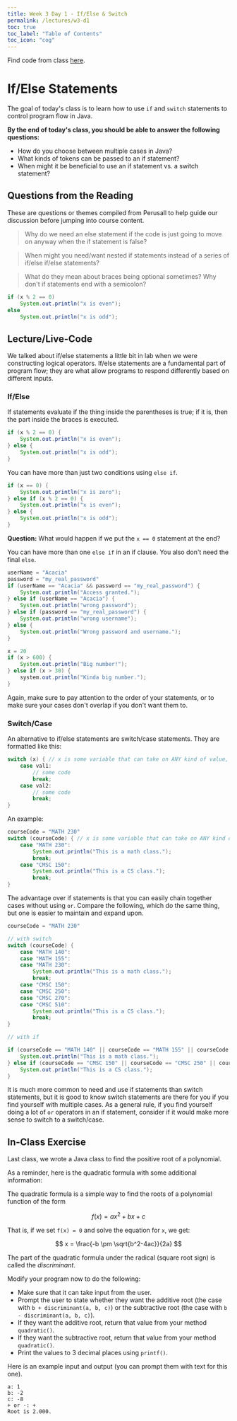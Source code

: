 ```yaml
---
title: Week 3 Day 1 - If/Else & Switch
permalink: /lectures/w3-d1
toc: true
toc_label: "Table of Contents"
toc_icon: "cog"
---
```


Find code from class [here](https://github.com/alackles/CMSC-150-WT-23/tree/main/_pages/lectures/week3).

# If/Else Statements

The goal of today's class is to learn how to use `if` and `switch` statements to control program flow in Java. 

**By the end of today's class, you should be able to answer the following questions:**
- How do you choose between multiple cases in Java?
- What kinds of tokens can be passed to an if statement? 
- When might it be beneficial to use an if statement vs. a switch statement? 

## Questions from the Reading

These are questions or themes compiled from Perusall to help guide our discussion before jumping into course content.

> Why do we need an else statement if the code is just going to move on anyway when the if statement is false? 

> When might you need/want nested if statements instead of a series of if/else if/else statements? 

> What do they mean about braces being optional sometimes? Why don't if statements end with a semicolon? 

```java
if (x % 2 == 0) 
    System.out.println("x is even");
else
    System.out.println("x is odd");

```


## Lecture/Live-Code

We talked about if/else statements a little bit in lab when we were constructing logical operators. If/else statements are a fundamental part of program flow; they are what allow programs to respond differently based on different inputs. 

### If/Else

If statements evaluate if the thing inside the parentheses is true; if it is, then the part inside the braces is executed. 

```java
if (x % 2 == 0) {
    System.out.println("x is even");
} else {
    System.out.println("x is odd");
}
```

You can have more than just two conditions using `else if`. 

```java
if (x == 0) {
    System.out.println("x is zero");
} else if (x % 2 == 0) {
    System.out.println("x is even");
} else {
    System.out.println("x is odd");
}
```

**Question:** What would happen if we put the `x == 0` statement at the end? 

You can have more than one `else if` in an if clause. You also don't need the final `else`.

```java
userName = "Acacia"
password = "my_real_password"
if (userName == "Acacia" && password == "my_real_password") {
    System.out.println("Access granted.");
} else if (userName == "Acacia") {
    System.out.println("wrong password");
} else if (password == "my_real_password") {
    System.out.println("wrong username");
} else {
    System.out.println("Wrong password and username.");
}
```

```java
x = 20
if (x > 600) {
    System.out.println("Big number!");
} else if (x > 30) {
    system.out.println("Kinda big number.");
}
```
Again, make sure to pay attention to the order of your statements, or to make sure your cases don't overlap if you don't want them to. 

### Switch/Case

An alternative to if/else statements are switch/case statements. They are formatted like this:

```java
switch (x) { // x is some variable that can take on ANY kind of value, not just true/false
    case val1:
        // some code
        break;
    case val2:
        // some code
        break;
}
```

An example:

```java
courseCode = "MATH 230"
switch (courseCode) { // x is some variable that can take on ANY kind of value, not just true/false
    case "MATH 230":
        System.out.println("This is a math class.");
        break;
    case "CMSC 150":
        System.out.println("This is a CS class.");
        break;
}
```
The advantage over if statements is that you can easily chain together cases without using `or`. Compare the following, which do the same thing, but one is easier to maintain and expand upon.

```java
courseCode = "MATH 230"

// with switch
switch (courseCode) { 
    case "MATH 140":
    case "MATH 155":
    case "MATH 230":
        System.out.println("This is a math class.");
        break;
    case "CMSC 150":
    case "CMSC 250":
    case "CMSC 270":
    case "CMSC 510":
        System.out.println("This is a CS class.");
        break;
}

// with if

if (courseCode == "MATH 140" || courseCode == "MATH 155" || courseCode == "MATH 230") {
    System.out.println("This is a math class.");
} else if (courseCode == "CMSC 150" || courseCode == "CMSC 250" || courseCode == "CMSC 270" || courseCode == "CMSC 510") {
    System.out.println("This is a CS class.");
}
```

It is much more common to need and use if statements than switch statements, but it is good to know switch statements are there for you if you find yourself with multiple cases. As a general rule, if you find yourself doing a lot of `or` operators in an if statement, consider if it would make more sense to switch to a switch/case. 

## In-Class Exercise

Last class, we wrote a Java class to find the positive root of a polynomial. 

As a reminder, here is the quadratic formula with some additional information:

The quadratic formula is a simple way to find the roots of a polynomial function of the form

$$f(x) = ax^2 + bx + c$$

That is, if we set `f(x) = 0` and solve the equation for `x`, we get:

$$ x = \frac{-b \pm \sqrt{b^2-4ac}}{2a} $$

The part of the quadratic formula under the radical (square root sign) is called the _discriminant_. 

Modify your program now to do the following: 

- Make sure that it can take input from the user. 
- Prompt the user to state whether they want the additive root (the case with  `b + discriminant(a, b, c)`) or the subtractive root (the case with `b - discriminant(a, b, c)`). 
- If they want the additive root, return that value from your method `quadratic()`.
- If they want the subtractive root, return that value from your method `quadratic()`. 
- Print the values to 3 decimal places using `printf()`.

Here is an example input and output (you can prompt them with text for this one). 

```
a: 1
b: -2
c: -8
+ or -: +
Root is 2.000.
```